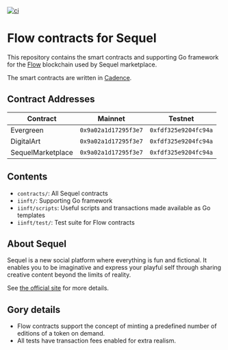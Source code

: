 [![ci](https://github.com/piprate/sequel-flow-contracts/actions/workflows/ci.yml/badge.svg)](https://github.com/piprate/sequel-flow-contracts/actions/workflows/ci.yml)

# Flow contracts for Sequel

This repository contains the smart contracts and supporting Go framework for the [Flow](https://www.docs.onflow.org)
blockchain used by Sequel marketplace.

The smart contracts are written in [Cadence](https://docs.onflow.org/cadence).

## Contract Addresses

| Contract          | Mainnet              | Testnet              |
|-------------------|----------------------|----------------------|
| Evergreen         | `0x9a02a1d17295f3e7` | `0xfdf325e9204fc94a` |
| DigitalArt        | `0x9a02a1d17295f3e7` | `0xfdf325e9204fc94a` |
| SequelMarketplace | `0x9a02a1d17295f3e7` | `0xfdf325e9204fc94a` |

## Contents

- `contracts/`: All Sequel contracts
- `iinft/`: Supporting Go framework
- `iinft/scripts`: Useful scripts and transactions made available as Go templates
- `iinft/test/`: Test suite for Flow contracts

## About Sequel

Sequel is a new social platform where everything is fun and fictional. It enables you
to be imaginative and express your playful self through sharing creative content
beyond the limits of reality.

See [the official site](https://sequel.space) for more details.

## Gory details

* Flow contracts support the concept of minting a predefined number of editions of a token on demand.
* All tests have transaction fees enabled for extra realism.
